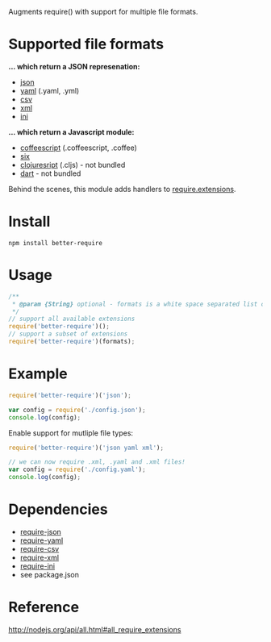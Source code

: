 Augments require() with support for multiple file formats.

# Supported file formats
 
**... which return a JSON represenation:**

- [json](http://en.wikipedia.org/wiki/JSON)
- [yaml](http://en.wikipedia.org/wiki/Yaml) (.yaml, .yml)
- [csv](http://en.wikipedia.org/wiki/Comma-separated_values) 
- [xml](http://en.wikipedia.org/wiki/Xml)
- [ini](http://en.wikipedia.org/wiki/INI_file)

**... which return a Javascript module:**

- [coffeescript](http://coffeescript.org) (.coffeescript, .coffee)
- [six](https://github.com/matthewrobb/six)
- [clojuresript](https://github.com/clojure/clojurescript) (.cljs) - not bundled
- [dart](http://www.dartlang.org/) - not bundled

Behind the scenes, this module adds handlers to [require.extensions](http://nodejs.org/api/all.html#all_require_extensions).

# Install

    npm install better-require

# Usage

```javascript
/**
 * @param {String} optional - formats is a white space separated list of formats you would like require() to support.
 */
// support all available extensions
require('better-require')();
// support a subset of extensions
require('better-require')(formats);
```

# Example 

```javascript
require('better-require')('json');

var config = require('./config.json');
console.log(config);
```

Enable support for mutliple file types:

```javascript
require('better-require')('json yaml xml');

// we can now require .xml, .yaml and .xml files!
var config = require('./config.yaml');
console.log(config);
```

# Dependencies

- [require-json](https://github.com/olalonde/require-json)
- [require-yaml](https://github.com/olalonde/require-yaml)
- [require-csv](https://github.com/olalonde/require-csv)
- [require-xml](https://github.com/olalonde/require-xml)
- [require-ini](https://github.com/olalonde/require-ini)
- see package.json

# Reference

http://nodejs.org/api/all.html#all_require_extensions
